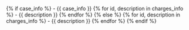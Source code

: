 {% if case_info %}
       - {{ case_info }}
  {% for id, description in charges_info %}
           - {{ description }}
  {% endfor %}
{% else %}
  {% for id, description in charges_info %}
       - {{ description }}
  {% endfor %}
{% endif %}
